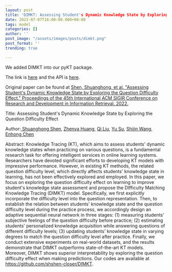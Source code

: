 ```yaml
---
layout: post
title: 'DIMKT: Assessing Student's Dynamic Knowledge State by Exploring the Question Difficulty Effect'
date: 2023-07-07T16:00:00.000+00:00
tags: model
categories: []
author: ''
post_image: "/assets/images/posts/dimkt.png"
post_format: ''
trending: true

---
```

We added DIMKT into our pyKT package.

The link is [here](https://pykt-toolkit.readthedocs.io/en/latest/models.html#dimkt) and the API is [here](https://pykt-toolkit.readthedocs.io/en/latest/pykt.models.html#module-pykt.models.dimkt).

Original paper can be found at [Shen, Shuanghong, et al. "Assessing Student's Dynamic Knowledge State by Exploring the Question Difficulty Effect." Proceedings of the 45th International ACM SIGIR Conference on Research and Development in Information Retrieval. 2022.](https://dl.acm.org/doi/pdf/10.1145/3477495.3531939)

Title: Assessing Student's Dynamic Knowledge State by Exploring the Question Difficulty Effect

Author:[ Shuanghong Shen](https://dl.acm.org/profile/99659564615), [Zhenya Huang](https://dl.acm.org/profile/99659086161), [Qi Liu](https://dl.acm.org/profile/83358683257), [Yu Su](https://dl.acm.org/profile/99658749238), [Shijin Wang](https://dl.acm.org/profile/99659455473), [Enhong Chen](https://dl.acm.org/profile/81323488612)

Abstract: Knowledge Tracing (KT), which aims to assess students' dynamic knowledge states when practicing on various questions, is a fundamental research task for offering intelligent services in online learning systems. Researchers have devoted significant efforts to developing KT models with impressive performance. However, in existing KT methods, the related question difficulty level, which directly affects students' knowledge state in learning, has not been effectively explored and employed. In this paper, we focus on exploring the question difficulty effect on learning to improve student's knowledge state assessment and propose the DIfficulty Matching Knowledge Tracing (DIMKT) model. Specifically, we first explicitly incorporate the difficulty level into the question representation. Then, to establish the relation between students' knowledge state and the question difficulty level during the practice process, we accordingly design an adaptive sequential neural network in three stages: (1) measuring students' subjective feelings of the question difficulty before practice; (2) estimating students' personalized knowledge acquisition while answering questions of different difficulty levels; (3) updating students' knowledge state in varying degrees to match the question difficulty level after practice. Finally, we conduct extensive experiments on real-world datasets, and the results demonstrate that DIMKT outperforms state-of-the-art KT models. Moreover, DIMKT shows superior interpretability by exploring the question difficulty effect when making predictions. Our codes are available at https://github.com/shshen-closer/DIMKT.